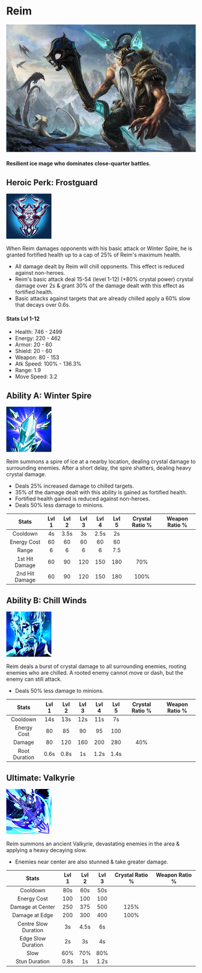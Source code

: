 # Reim

![](../../.gitbook/assets/image%20%28170%29.png)

#### Resilient ice mage who dominates close-quarter battles.

## Heroic Perk: Frostguard

![Frostguard](../../.gitbook/assets/image%20%2823%29.png)

When Reim damages opponents with his basic attack or Winter Spire, he is granted fortified health up to a cap of 25% of Reim's maximum health.

* All damage dealt by Reim will chill opponents. This effect is reduced against non-heroes.
* Reim's basic attack deal 15-54 \(level 1-12\) \(+80% crystal power\) crystal damage over 2s & grant 30% of the damage dealt with this effect as fortified health.
* Basic attacks against targets that are already chilled apply a 60% slow that decays over 0.6s.

#### Stats Lvl 1-12

* Health: 746 - 2499
* Energy: 220 - 462
* Armor: 20 - 60
* Shield: 20 - 60
* Weapon: 80 - 153
* Atk Speed: 100% - 136.3%
* Range: 1.9
* Move Speed: 3.2

## Ability A: Winter Spire

![Winter Spire](../../.gitbook/assets/image%20%28247%29.png)

Reim summons a spire of ice at a nearby location, dealing crystal damage to surrounding enemies. After a short delay, the spire shatters, dealing heavy crystal damage.

* Deals 25% increased damage to chilled targets.
* 35% of the damage dealt with this ability is gained as fortified health.
* Fortified health gained is reduced against non-heroes.
* Deals 50% less damage to minions.

| Stats | Lvl 1 | Lvl 2 | Lvl 3 | Lvl 4 | Lvl 5 | Crystal      Ratio % | Weapon     Ratio % |
| :---: | :---: | :---: | :---: | :---: | :---: | :---: | :---: |
| Cooldown | 4s | 3.5s | 3s | 2.5s | 2s |  |  |
| Energy       Cost | 60 | 60 | 60 | 60 | 60 |  |  |
| Range | 6 | 6 | 6 | 6 | 7.5 |  |  |
| 1st Hit       Damage | 60 | 90 | 120 | 150 | 180 | 70% |  |
| 2nd Hit      Damage | 60 | 90 | 120 | 150 | 180 | 100% |  |

## Ability B: Chill Winds

![Chill Winds](../../.gitbook/assets/image%20%2890%29.png)

Reim deals a burst of crystal damage to all surrounding enemies, rooting enemies who are chilled. A rooted enemy cannot move or dash, but the enemy can still attack.

* Deals 50% less damage to minions.

| Stats | Lvl 1 | Lvl 2 | Lvl 3 | Lvl 4 | Lvl 5 | Crystal      Ratio % | Weapon     Ratio % |
| :---: | :---: | :---: | :---: | :---: | :---: | :---: | :---: |
| Cooldown | 14s | 13s | 12s | 11s | 7s |  |  |
| Energy       Cost | 80 | 85 | 90 | 95 | 100 |  |  |
| Damage | 80 | 120 | 160 | 200 | 280 | 40% |  |
| Root           Duration | 0.6s | 0.8s | 1s | 1.2s | 1.4s |  |  |

## Ultimate: Valkyrie

![Valkyrie](../../.gitbook/assets/image%20%28212%29.png)

Reim summons an ancient Valkyrie, devastating enemies in the area & applying a heavy decaying slow.

* Enemies near center are also stunned & take greater damage.

| Stats | Lvl 1 | Lvl 2 | Lvl 3 | Crystal Ratio % | Weapon Ratio % |
| :---: | :---: | :---: | :---: | :---: | :---: |
| Cooldown | 80s | 60s | 50s |  |  |
| Energy Cost | 100 | 100 | 100 |  |  |
| Damage at         Center | 250 | 375 | 500 | 125% |  |
| Damage at Edge | 200 | 300 | 400 | 100% |  |
| Centre Slow       Duration | 3s | 4.5s | 6s |  |  |
| Edge Slow          Duration | 2s | 3s | 4s |  |  |
| Slow | 60% | 70% | 80% |  |  |
| Stun Duration | 0.8s | 1s | 1.2s |  |  |

